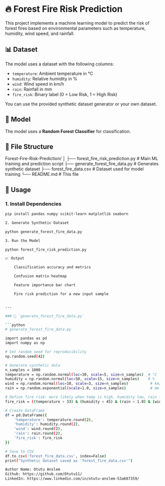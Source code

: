 # 🔥 Forest Fire Risk Prediction

This project implements a machine learning model to predict the risk of forest fires based on environmental parameters such as temperature, humidity, wind speed, and rainfall.

## 📊 Dataset

The model uses a dataset with the following columns:

- `temperature`: Ambient temperature in °C
- `humidity`: Relative humidity in %
- `wind`: Wind speed in km/h
- `rain`: Rainfall in mm
- `fire_risk`: Binary label (0 = Low Risk, 1 = High Risk)

You can use the provided synthetic dataset generator or your own dataset.

## 🧠 Model

The model uses a **Random Forest Classifier** for classification.

## 📁 File Structure

Forest-Fire-Risk-Prediction/
│
├── forest_fire_risk_prediction.py # Main ML training and prediction script
├── generate_forest_fire_data.py # Generates synthetic dataset
├── forest_fire_data.csv # Dataset used for model training
└── README.md # This file


## 🚀 Usage

### 1. Install Dependencies

```bash
pip install pandas numpy scikit-learn matplotlib seaborn

2. Generate Synthetic Dataset

python generate_forest_fire_data.py

3. Run the Model

python forest_fire_risk_prediction.py

📈 Output

    Classification accuracy and metrics

    Confusion matrix heatmap

    Feature importance bar chart

    Fire risk prediction for a new input sample


---

### 🧪 `generate_forest_fire_data.py`

```python
# generate_forest_fire_data.py

import pandas as pd
import numpy as np

# Set random seed for reproducibility
np.random.seed(42)

# Generate synthetic data
n_samples = 1000
temperature = np.random.normal(loc=30, scale=5, size=n_samples)  # °C
humidity = np.random.normal(loc=50, scale=15, size=n_samples)    # %
wind = np.random.normal(loc=10, scale=3, size=n_samples)          # km/h
rain = np.random.exponential(scale=1.0, size=n_samples)           # mm

# Define fire risk: more likely when temp is high, humidity low, rain low, wind high
fire_risk = ((temperature > 33) & (humidity < 45) & (rain < 1.0) & (wind > 12)).astype(int)

# Create DataFrame
df = pd.DataFrame({
    'temperature': temperature.round(2),
    'humidity': humidity.round(2),
    'wind': wind.round(2),
    'rain': rain.round(2),
    'fire_risk': fire_risk
})

# Save to CSV
df.to_csv('forest_fire_data.csv', index=False)
print("Synthetic dataset saved as 'forest_fire_data.csv'")

Author Name: Otutu Anslem
Github: https://github.com/Otutu11/
LinkedIn: https://www.linkedin.com/in/otutu-anslem-53a687359/
